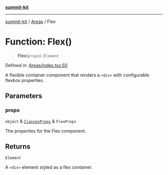 [**summit-kit**](../../README.md)

***

[summit-kit](../../modules.md) / [Areas](../README.md) / Flex

# Function: Flex()

> **Flex**(`props`): `Element`

Defined in: [Areas/index.tsx:50](https://github.com/andrewgremlich/summit-kit/blob/374135e86453db85d211b68449c3d255b57be43d/src/react/Areas/index.tsx#L50)

A flexible container component that renders a `<div>` with configurable flexbox properties.

## Parameters

### props

`object` & [`ClassesProps`](../../Types/general/type-aliases/ClassesProps.md) & `FlexProps`

The properties for the Flex component.

## Returns

`Element`

A `<div>` element styled as a flex container.
